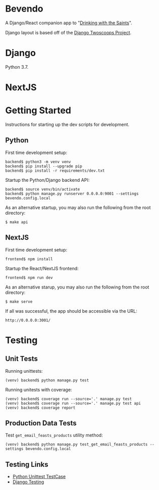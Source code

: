 # Bevendo

A Django/React companion app to "[Drinking with the Saints]".

Django layout is based off of the [Django Twoscoops Project].

# Django

Python 3.7.

# NextJS

# Getting Started

Instructions for starting up the dev scripts for development.

## Python

First time development setup:

    backend$ python3 -m venv venv
    backend$ pip install --upgrade pip
    backend$ pip install -r requirements/dev.txt

Startup the Python/Django backend API:

    backend$ source venv/bin/activate
    backend$ python manage.py runserver 0.0.0.0:9001 --settings bevendo.config.local

As an alternative startup, you may also run the following from the root directory:

    $ make api

## NextJS

First time development setup:

    frontend$ npm install

Startup the React/NextJS frontend:

    frontend$ npm run dev

As an alternative starup, you may also run the following from the root directory:

    $ make serve

If all was successful, the app should be accessible via the URL:

    http://0.0.0.0:3001/

# Testing

## Unit Tests

Running unittests:

    (venv) backend$ python manage.py test

Running unitests with coverage:

    (venv) backend$ coverage run --source='.' manage.py test
    (venv) backend$ coverage run --source='.' manage.py test api
    (venv) backend$ coverage report

## Production Data Tests

Test `get_email_feasts_products` utility method:

    (venv) backend$ python manage.py test_get_email_feasts_products --settings bevendo.config.local

## Testing Links

- [Python Unittest TestCase]
- [Django Testing]

[django twoscoops project]: https://github.com/twoscoops/django-twoscoops-project/
[drinking with the saints]: https://drinkingwiththesaints.com/
[calapi inadiutorium api]: http://calapi.inadiutorium.cz/
[python unittest testcase]: https://docs.python.org/3/library/unittest.html#unittest.TestCase
[django testing]: https://developer.mozilla.org/en-US/docs/Learn/Server-side/Django/Testing